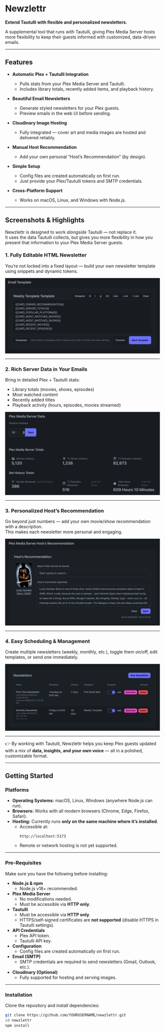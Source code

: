 # Newzlettr  
**Extend Tautulli with flexible and personalized newsletters.**  

A supplemental tool that runs *with* Tautulli, giving Plex Media Server hosts more flexibility to keep their guests informed with customized, data-driven emails.  

---

## Features  

- **Automatic Plex + Tautulli Integration**  
  - Pulls stats from your Plex Media Server and Tautulli.  
  - Includes library totals, recently added items, and playback history.  

- **Beautiful Email Newsletters**  
  - Generate styled newsletters for your Plex guests.  
  - Preview emails in the web UI before sending.  

- **Cloudinary Image Hosting**  
  - Fully integrated — cover art and media images are hosted and delivered reliably.  

- **Manual Host Recommendation**  
  - Add your own personal “Host’s Recommendation” (by design).  

- **Simple Setup**  
  - Config files are created automatically on first run.  
  - Just provide your Plex/Tautulli tokens and SMTP credentials.  

- **Cross-Platform Support**  
  - Works on macOS, Linux, and Windows with Node.js.  

---

## Screenshots & Highlights  

Newzlettr is designed to work *alongside* Tautulli — not replace it.  
It uses the data Tautulli collects, but gives you more flexibility in how you present that information to your Plex Media Server guests.  

### 1. Fully Editable HTML Newsletter  
You’re not locked into a fixed layout — build your own newsletter template using snippets and dynamic tokens.  

![Email Template](docs/screenshots/email-template.png)  

---

### 2. Rich Server Data in Your Emails  
Bring in detailed Plex + Tautulli stats:  
- Library totals (movies, shows, episodes)  
- Most watched content  
- Recently added titles  
- Playback activity (hours, episodes, movies streamed)  

![Server Data](docs/screenshots/server-data.png)  

---

### 3. Personalized Host’s Recommendation  
Go beyond just numbers — add your own movie/show recommendation with a description.  
This makes each newsletter more personal and engaging.  

![Host Recommendation](docs/screenshots/hosts-recommendation.png)  

---

### 4. Easy Scheduling & Management  
Create multiple newsletters (weekly, monthly, etc.), toggle them on/off, edit templates, or send one immediately.  

![Newsletter Scheduling](docs/screenshots/newsletters.png)  

---

👉 By working with Tautulli, Newzlettr helps you keep Plex guests updated with a mix of **data, insights, and your own voice** — all in a polished, customizable format.  

---

## Getting Started  

### Platforms  
- **Operating Systems:** macOS, Linux, Windows (anywhere Node.js can run).  
- **Browsers:** Works with all modern browsers (Chrome, Edge, Firefox, Safari).  
- **Hosting:** Currently runs **only on the same machine where it’s installed**.  
  - Accessible at:  
    ```
    http://localhost:5173
    ```
  - Remote or network hosting is not yet supported.  

---

### Pre-Requisites  
Make sure you have the following before installing:  

- **Node.js & npm**  
  - Node.js v18+ recommended.  
- **Plex Media Server**  
  - No modifications needed.  
  - Must be accessible via **HTTP only**.  
- **Tautulli**  
  - Must be accessible via **HTTP only**.  
  - HTTPS/self-signed certificates are **not supported** (disable HTTPS in Tautulli settings).  
- **API Credentials**  
  - Plex API token.  
  - Tautulli API key.  
- **Configuration**  
  - Config files are created automatically on first run.  
- **Email (SMTP)**  
  - SMTP credentials are required to send newsletters (Gmail, Outlook, etc.).  
- **Cloudinary (Optional)**  
  - Fully supported for hosting and serving images.  

---

### Installation  

Clone the repository and install dependencies:  

```bash
git clone https://github.com/YOURUSERNAME/newzlettr.git
cd newzlettr
npm install
